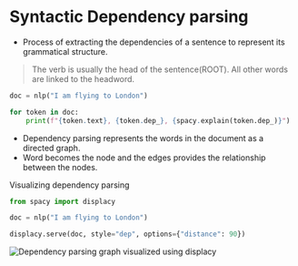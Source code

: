 # Syntactic Dependency parsing

- Process of extracting the dependencies of a sentence to represent its grammatical structure.

> The verb is usually the head of the sentence(ROOT). All other words are linked to the headword.

```Python
doc = nlp("I am flying to London")

for token in doc:
    print(f"{token.text}, {token.dep_}, {spacy.explain(token.dep_)}")
```

- Dependency parsing represents the words in the document as a directed graph.
- Word becomes the node and the edges provides the relationship between the nodes.

Visualizing dependency parsing

```Python
from spacy import displacy

doc = nlp("I am flying to London")

displacy.serve(doc, style="dep", options={"distance": 90})
```

![Dependency parsing graph visualized using displacy](assets/dependency_parsing_graph.png)
